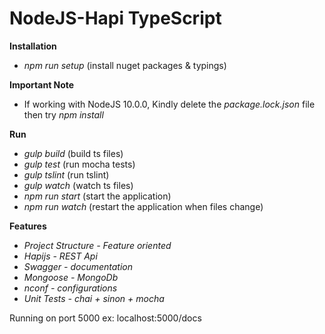 # NodeJS-Hapi TypeScript

**Installation**

* *npm run setup* (install nuget packages & typings)

**Important Note**

* If working with NodeJS 10.0.0, Kindly delete the *package.lock.json* file then try *npm install*

**Run**

* *gulp build* (build ts files)
* *gulp test* (run mocha tests)
* *gulp tslint* (run tslint)
* *gulp watch* (watch ts files)
* *npm run start* (start the application)
* *npm run watch* (restart the application when files change)

**Features**

* *Project Structure - Feature oriented*
* *Hapijs - REST Api*
* *Swagger - documentation*
* *Mongoose - MongoDb*
* *nconf - configurations*
* *Unit Tests - chai + sinon + mocha*

Running on port 5000 ex: localhost:5000/docs